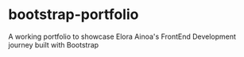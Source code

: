 # bootstrap-portfolio
A working portfolio to showcase Elora Ainoa's FrontEnd Development journey built with Bootstrap
